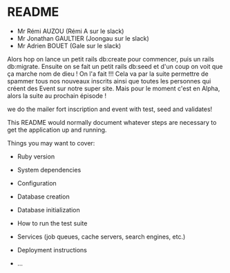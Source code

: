 # README

- Mr Rémi AUZOU (Rémi A sur le slack)
- Mr Jonathan GAULTIER (Joongau sur le slack)
- Mr Adrien BOUET (Gale sur le slack)

Alors hop on lance un petit rails db:create pour commencer, puis un rails db:migrate.
Ensuite on se fait un petit rails db:seed et d'un coup on voit que ça marche nom de dieu ! On l'a fait !!!
Cela va par la suite permettre de spammer tous nos nouveaux inscrits ainsi que toutes les personnes qui créent des Event sur notre super site. Mais pour le moment c'est en Alpha, alors la suite au prochain épisode !

we do the mailer fort inscription and event with test, seed and validates!

This README would normally document whatever steps are necessary to get the
application up and running.

Things you may want to cover:

* Ruby version

* System dependencies

* Configuration

* Database creation

* Database initialization

* How to run the test suite

* Services (job queues, cache servers, search engines, etc.)

* Deployment instructions

* ...
